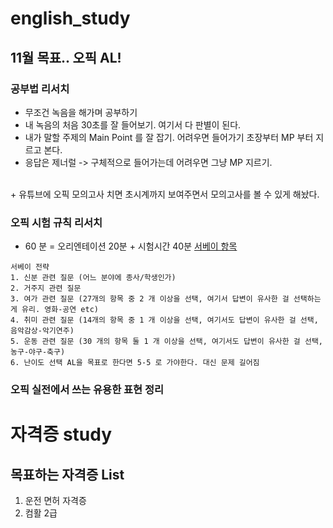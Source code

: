 # english_study
## 11월 목표.. 오픽 AL! 

### 공부법 리서치 
+ 무조건 녹음을 해가며 공부하기
+ 내 녹음의 처음 30초를 잘 들어보기. 여기서 다 판별이 된다. 
+ 내가 말할 주제의 Main Point 를 잘 잡기. 어려우면 들어가기 초장부터 MP 부터 지르고 본다. 
+ 응답은 제너럴 -> 구체적으로 들어가는데 어려우면 그냥 MP 지르기. 
<br>  
+ 유튜브에 오픽 모의고사 치면 초시계까지 보여주면서 모의고사를 볼 수 있게 해놨다. 


### 오픽 시험 규칙 리서치 
+ 60 분 = 오리엔테이션 20분 + 시험시간 40분 
[서베이 항목](https://m.blog.naver.com/china20121/221796005353)
```
서베이 전략 
1. 신분 관련 질문 (어느 분야에 종사/학생인가)
2. 거주지 관련 질문
3. 여가 관련 질문 (27개의 항목 중 2 개 이상을 선택, 여기서 답변이 유사한 걸 선택하는게 유리. 영화-공연 etc)
4. 취미 관련 질문 (14개의 항목 중 1 개 이상을 선택, 여기서도 답변이 유사한 걸 선택, 음악감상-악기연주) 
5. 운동 관련 질문 (30 개의 항목 둘 1 개 이상을 선택, 여기서도 답변이 유사한 걸 선택, 농구-야구-축구)
6. 난이도 선택 AL을 목표로 한다면 5-5 로 가야한다. 대신 문제 길어짐
```


### 오픽 실전에서 쓰는 유용한 표현 정리 


# 자격증 study 
## 목표하는 자격증 List 
1. 운전 면허 자격증
2. 컴활 2급 
